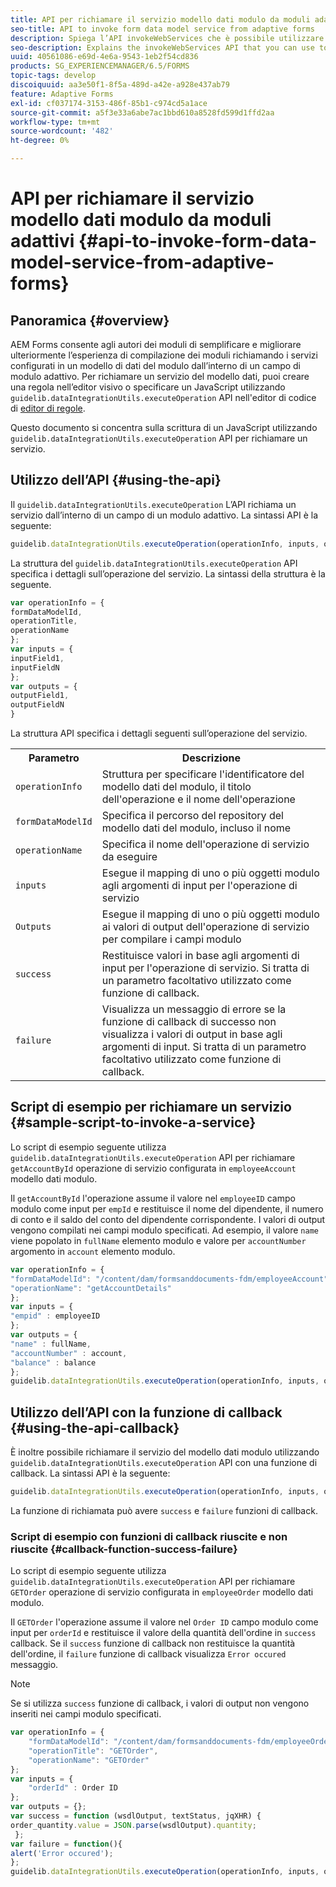 ```yaml
---
title: API per richiamare il servizio modello dati modulo da moduli adattivi
seo-title: API to invoke form data model service from adaptive forms
description: Spiega l’API invokeWebServices che è possibile utilizzare per richiamare i servizi web scritti in WSDL dall’interno di un campo modulo adattivo.
seo-description: Explains the invokeWebServices API that you can use to invoke web services written in WSDL from within an adaptive form field.
uuid: 40561086-e69d-4e6a-9543-1eb2f54cd836
products: SG_EXPERIENCEMANAGER/6.5/FORMS
topic-tags: develop
discoiquuid: aa3e50f1-8f5a-489d-a42e-a928e437ab79
feature: Adaptive Forms
exl-id: cf037174-3153-486f-85b1-c974cd5a1ace
source-git-commit: a5f3e33a6abe7ac1bbd610a8528fd599d1ffd2aa
workflow-type: tm+mt
source-wordcount: '482'
ht-degree: 0%

---
```


# API per richiamare il servizio modello dati modulo da moduli adattivi {#api-to-invoke-form-data-model-service-from-adaptive-forms}

## Panoramica {#overview}

AEM Forms consente agli autori dei moduli di semplificare e migliorare ulteriormente l’esperienza di compilazione dei moduli richiamando i servizi configurati in un modello di dati del modulo dall’interno di un campo di modulo adattivo. Per richiamare un servizio del modello dati, puoi creare una regola nell’editor visivo o specificare un JavaScript utilizzando `guidelib.dataIntegrationUtils.executeOperation` API nell&#39;editor di codice di [editor di regole](/help/forms/using/rule-editor.md).

Questo documento si concentra sulla scrittura di un JavaScript utilizzando `guidelib.dataIntegrationUtils.executeOperation` API per richiamare un servizio.

## Utilizzo dell’API {#using-the-api}

Il `guidelib.dataIntegrationUtils.executeOperation` L’API richiama un servizio dall’interno di un campo di un modulo adattivo. La sintassi API è la seguente:

```javascript
guidelib.dataIntegrationUtils.executeOperation(operationInfo, inputs, outputs)
```

La struttura del `guidelib.dataIntegrationUtils.executeOperation` API specifica i dettagli sull’operazione del servizio. La sintassi della struttura è la seguente.

```javascript
var operationInfo = {
formDataModelId,
operationTitle,
operationName
};
var inputs = {
inputField1,
inputFieldN
};
var outputs = {
outputField1,
outputFieldN
}
```

La struttura API specifica i dettagli seguenti sull’operazione del servizio.

<table>
 <tbody>
  <tr>
   <th>Parametro</th>
   <th>Descrizione</th>
  </tr>
  <tr>
   <td><code>operationInfo</code></td>
   <td>Struttura per specificare l'identificatore del modello dati del modulo, il titolo dell'operazione e il nome dell'operazione</td>
  </tr>
  <tr>
   <td><code>formDataModelId</code></td>
   <td>Specifica il percorso del repository del modello dati del modulo, incluso il nome</td>
  </tr>
  <tr>
   <td><code>operationName</code></td>
   <td>Specifica il nome dell'operazione di servizio da eseguire</td>
  </tr>
  <tr>
   <td><code>inputs</code></td>
   <td>Esegue il mapping di uno o più oggetti modulo agli argomenti di input per l'operazione di servizio</td>
  </tr>
  <tr>
   <td><code>Outputs</code></td>
   <td>Esegue il mapping di uno o più oggetti modulo ai valori di output dell'operazione di servizio per compilare i campi modulo<br /> </td>
  </tr>
  <tr>
   <td><code>success</code></td>
   <td>Restituisce valori in base agli argomenti di input per l'operazione di servizio. Si tratta di un parametro facoltativo utilizzato come funzione di callback.<br /> </td>
  </tr>
  <tr>
   <td><code>failure</code></td>
   <td>Visualizza un messaggio di errore se la funzione di callback di successo non visualizza i valori di output in base agli argomenti di input. Si tratta di un parametro facoltativo utilizzato come funzione di callback.<br /> </td>
  </tr>
 </tbody>
</table>

## Script di esempio per richiamare un servizio {#sample-script-to-invoke-a-service}

Lo script di esempio seguente utilizza `guidelib.dataIntegrationUtils.executeOperation` API per richiamare `getAccountById` operazione di servizio configurata in `employeeAccount` modello dati modulo.

Il `getAccountById` l&#39;operazione assume il valore nel `employeeID` campo modulo come input per `empId` e restituisce il nome del dipendente, il numero di conto e il saldo del conto del dipendente corrispondente. I valori di output vengono compilati nei campi modulo specificati. Ad esempio, il valore `name` viene popolato in `fullName` elemento modulo e valore per `accountNumber` argomento in `account` elemento modulo.

```javascript
var operationInfo = {
"formDataModelId": "/content/dam/formsanddocuments-fdm/employeeAccount",
"operationName": "getAccountDetails"
};
var inputs = {
"empid" : employeeID
};
var outputs = {
"name" : fullName,
"accountNumber" : account,
"balance" : balance
};
guidelib.dataIntegrationUtils.executeOperation(operationInfo, inputs, outputs);
```

## Utilizzo dell’API con la funzione di callback {#using-the-api-callback}

È inoltre possibile richiamare il servizio del modello dati modulo utilizzando `guidelib.dataIntegrationUtils.executeOperation` API con una funzione di callback. La sintassi API è la seguente:

```javascript
guidelib.dataIntegrationUtils.executeOperation(operationInfo, inputs, outputs, callbackFunction)
```

La funzione di richiamata può avere `success` e `failure` funzioni di callback.

### Script di esempio con funzioni di callback riuscite e non riuscite {#callback-function-success-failure}

Lo script di esempio seguente utilizza `guidelib.dataIntegrationUtils.executeOperation` API per richiamare `GETOrder` operazione di servizio configurata in `employeeOrder` modello dati modulo.

Il `GETOrder` l&#39;operazione assume il valore nel `Order ID` campo modulo come input per `orderId` e restituisce il valore della quantità dell&#39;ordine in `success` callback.  Se il `success` funzione di callback non restituisce la quantità dell&#39;ordine, il `failure` funzione di callback visualizza `Error occured` messaggio.

>[!NOTE]
>
>Se si utilizza `success` funzione di callback, i valori di output non vengono inseriti nei campi modulo specificati.

```javascript
var operationInfo = {
    "formDataModelId": "/content/dam/formsanddocuments-fdm/employeeOrder",
    "operationTitle": "GETOrder",
    "operationName": "GETOrder"
};
var inputs = {
    "orderId" : Order ID
};
var outputs = {};
var success = function (wsdlOutput, textStatus, jqXHR) {
order_quantity.value = JSON.parse(wsdlOutput).quantity;
 };
var failure = function(){
alert('Error occured');
};
guidelib.dataIntegrationUtils.executeOperation(operationInfo, inputs, outputs, success, failure);
```
